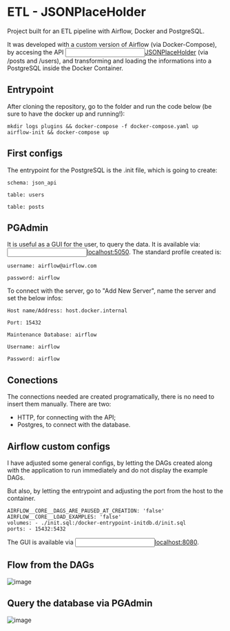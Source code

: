 # ETL - JSONPlaceHolder
Project built for an ETL pipeline with Airflow, Docker and PostgreSQL.

It was developed with a custom version of Airflow (via Docker-Compose), by accesing the API <input type="text"><a href="https://jsonplaceholder.typicode.com/">JSONPlaceHolder</a></input> (via /posts and /users), and transforming and loading the informations into a PostgreSQL inside the Docker Container.

## Entrypoint
After cloning the repository, go to the folder and run the code below (be sure to have the docker up and running!): 

`
mkdir logs plugins && docker-compose -f docker-compose.yaml up airflow-init && docker-compose up
`


## First configs
The entrypoint for the PostgreSQL is the .init file, which is going to create:

`schema: json_api`

`table: users`

`table: posts`


## PGAdmin
It is useful as a GUI for the user, to query the data. It is available via: <input type="text"><a href="http://localhost:5050/">localhost:5050</a></input>. The standard profile created is:

`username: airflow@airflow.com`

`password: airflow`

To connect with the server, go to "Add New Server", name the server and set the below infos:

`Host name/Address: host.docker.internal`

`Port: 15432`

`Maintenance Database: airflow`

`Username: airflow`

`Password: airflow`


## Conections
The connections needed are created programatically, there is no need to insert them manually. There are two:

- HTTP, for connecting with the API;
- Postgres, to connect with the database.


## Airflow custom configs
I have adjusted some general configs, by letting the DAGs created along with the application to run immediately and do not display the example DAGs.

But also, by letting the entrypoint and adjusting the port from the host to the container.

    AIRFLOW__CORE__DAGS_ARE_PAUSED_AT_CREATION: 'false'
    AIRFLOW__CORE__LOAD_EXAMPLES: 'false'
    volumes: - ./init.sql:/docker-entrypoint-initdb.d/init.sql
    ports: - 15432:5432

The GUI is available via <input type="text"><a href="http://localhost:8080/">localhost:8080</a></input>.

## Flow from the DAGs

![image](https://user-images.githubusercontent.com/17580929/169189278-4b2abf85-bdb4-4dc5-bd89-e4acf4c287b4.png)


## Query the database via PGAdmin

![image](https://user-images.githubusercontent.com/17580929/169189339-7e957cca-8cd4-4ec1-affc-1a99b17662cc.png)

